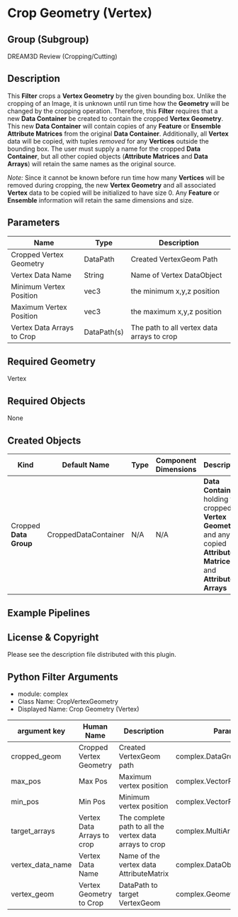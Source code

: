 # Crop Geometry (Vertex)


## Group (Subgroup) ##

DREAM3D Review (Cropping/Cutting)

## Description ##

This **Filter** crops a **Vertex Geometry** by the given bounding box.  Unlike the cropping of an Image, it is unknown until run time how the **Geometry** will be changed by the cropping operation.  Therefore, this **Filter** requires that a new **Data Container** be created to contain the cropped **Vertex Geometry**.  This new **Data Container** will contain copies of any **Feature** or **Ensemble** **Attribute Matrices** from the original **Data Container**.  Additionally, all **Vertex** data will be copied, with tuples *removed* for any **Vertices** outside the bounding box.  The user must supply a name for the cropped **Data Container**, but all other copied objects (**Attribute Matrices** and **Data Arrays**) will retain the same names as the original source.

_Note:_ Since it cannot be known before run time how many **Vertices** will be removed during cropping, the new **Vertex Geometry** and all associated **Vertex** data to be copied will be initialized to have size 0.  Any **Feature** or **Ensemble** information will retain the same dimensions and size.     

## Parameters ##

| Name | Type | Description |
|------|------|-------------|
| Cropped Vertex Geometry | DataPath | Created VertexGeom Path |
| Vertex Data Name | String | Name of Vertex DataObject |
| Minimum Vertex Position | vec3 | the minimum x,y,z position |
| Maximum Vertex Position | vec3 | the maximum x,y,z position |
| Vertex Data Arrays to Crop | DataPath(s) | The path to all vertex data arrays to crop |

## Required Geometry ###

Vertex

## Required Objects ##

None

## Created Objects ##

| Kind | Default Name | Type | Component Dimensions | Description |
|------|--------------|------|----------------------|-------------|
| Cropped **Data Group** | CroppedDataContainer | N/A | N/A | **Data Container** holding the cropped **Vertex Geometry** and any copied **Attribute Matrices** and **Attribute Arrays** |

## Example Pipelines ##



## License & Copyright ##

Please see the description file distributed with this plugin.



## Python Filter Arguments

+ module: complex
+ Class Name: CropVertexGeometry
+ Displayed Name: Crop Geometry (Vertex)

| argument key | Human Name | Description | Parameter Type |
|--------------|------------|-------------|----------------|
| cropped_geom | Cropped Vertex Geometry | Created VertexGeom path | complex.DataGroupCreationParameter |
| max_pos | Max Pos | Maximum vertex position | complex.VectorFloat32Parameter |
| min_pos | Min Pos | Minimum vertex position | complex.VectorFloat32Parameter |
| target_arrays | Vertex Data Arrays to crop | The complete path to all the vertex data arrays to crop | complex.MultiArraySelectionParameter |
| vertex_data_name | Vertex Data Name | Name of the vertex data AttributeMatrix | complex.DataObjectNameParameter |
| vertex_geom | Vertex Geometry to Crop | DataPath to target VertexGeom | complex.GeometrySelectionParameter |

